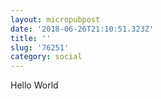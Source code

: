 ```yaml
---
layout: micropubpost
date: '2018-06-26T21:10:51.323Z'
title: ''
slug: '76251'
category: social
---
```

Hello World
